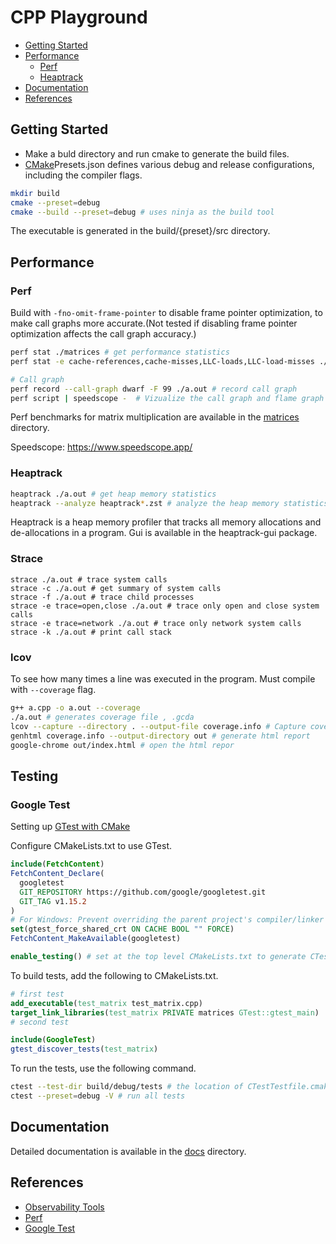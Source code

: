 # CPP Playground

- [Getting Started](#getting-started)
- [Performance](#performance)
  - [Perf](#perf)
  - [Heaptrack](#heaptrack)
- [Documentation](#documentation)
- [References](#references)

## Getting Started

- Make a buld directory and run cmake to generate the build files.
- [CMake](CMake.md)Presets.json defines various debug and release configurations, including the compiler flags.

```BASH
mkdir build
cmake --preset=debug
cmake --build --preset=debug # uses ninja as the build tool
```

The executable is generated in the build/{preset}/src directory.

## Performance

### Perf

Build with `-fno-omit-frame-pointer` to disable frame pointer optimization, to make call graphs more accurate.(Not tested if disabling frame pointer optimization affects the call graph accuracy.)

```BASH
perf stat ./matrices # get performance statistics
perf stat -e cache-references,cache-misses,LLC-loads,LLC-load-misses ./matrices # get cache statistics

# Call graph
perf record --call-graph dwarf -F 99 ./a.out # record call graph
perf script | speedscope -  # Vizualize the call graph and flame graph
```

Perf benchmarks for matrix multiplication are available in the [matrices](docs/matrices.md) directory.

Speedscope: https://www.speedscope.app/

### Heaptrack

```BASH
heaptrack ./a.out # get heap memory statistics
heaptrack --analyze heaptrack*.zst # analyze the heap memory statistics
```

Heaptrack is a heap memory profiler that tracks all memory allocations and de-allocations in a program. Gui is available in the heaptrack-gui package.

### Strace

```
strace ./a.out # trace system calls
strace -c ./a.out # get summary of system calls
strace -f ./a.out # trace child processes
strace -e trace=open,close ./a.out # trace only open and close system calls
strace -e trace=network ./a.out # trace only network system calls
strace -k ./a.out # print call stack
```

### lcov

To see how many times a line was executed in the program.
Must compile with `--coverage` flag.

```BASH
g++ a.cpp -o a.out --coverage
./a.out # generates coverage file , .gcda
lcov --capture --directory . --output-file coverage.info # Capture coverage data from curr and sub dirs
genhtml coverage.info --output-directory out # generate html report
google-chrome out/index.html # open the html repor
```

## Testing

### Google Test

Setting up [GTest with CMake](https://google.github.io/googletest/quickstart-cmake.html)

Configure CMakeLists.txt to use GTest.

```cmake
include(FetchContent)
FetchContent_Declare(
  googletest
  GIT_REPOSITORY https://github.com/google/googletest.git
  GIT_TAG v1.15.2
)
# For Windows: Prevent overriding the parent project's compiler/linker settings
set(gtest_force_shared_crt ON CACHE BOOL "" FORCE)
FetchContent_MakeAvailable(googletest)

enable_testing() # set at the top level CMakeLists.txt to generate CTestTestfile.cmake in correct directory
```

To build tests, add the following to CMakeLists.txt.

```cmake
# first test
add_executable(test_matrix test_matrix.cpp)
target_link_libraries(test_matrix PRIVATE matrices GTest::gtest_main)
# second test

include(GoogleTest)
gtest_discover_tests(test_matrix)
```

To run the tests, use the following command.

```bash
ctest --test-dir build/debug/tests # the location of CTestTestfile.cmake
ctest --preset=debug -V # run all tests
```

## Documentation

Detailed documentation is available in the [docs](docs) directory.

## References

- [Observability Tools](https://www.youtube.com/watch?v=C9vmS5xV23A)
- [Perf](https://www.brendangregg.com/perf.html)
- [Google Test](https://google.github.io/googletest/)
